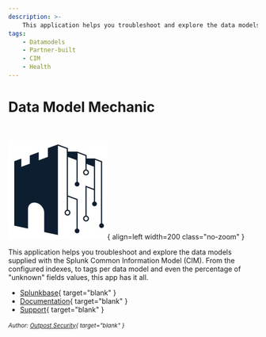```yaml
---
description: >-
    This application helps you troubleshoot and explore the data models supplied with the Splunk Common Information Model (CIM).
tags:
    - Datamodels
    - Partner-built
    - CIM
    - Health
---
```


# Data Model Mechanic

``` markdown title=""
    
```

<div class="result" markdown>

![Data Model Mechanic Logo](../../assets/outpost-security.jpg){ align=left width=200 class="no-zoom" }

This application helps you troubleshoot and explore the data models supplied with the Splunk Common Information Model (CIM). From the configured indexes, to tags per data model and even the percentage of "unknown" fields values, this app has it all.

- [Splunkbase](https://splunkbase.splunk.com/app/6430){ target="blank" }
- [Documentation](https://splunkbase.splunk.com/app/6430){ target="blank" }
- [Support](https://splunkbase.splunk.com/app/6430){ target="blank" }

<small>_Author: [Outpost Security](https://outpost-security.com/){ target="blank" }_</small>

</div>